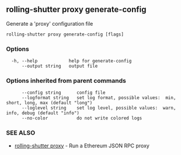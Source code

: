 ## rolling-shutter proxy generate-config

Generate a 'proxy' configuration file

```
rolling-shutter proxy generate-config [flags]
```

### Options

```
  -h, --help            help for generate-config
      --output string   output file
```

### Options inherited from parent commands

```
      --config string      config file
      --logformat string   set log format, possible values:  min, short, long, max (default "long")
      --loglevel string    set log level, possible values:  warn, info, debug (default "info")
      --no-color           do not write colored logs
```

### SEE ALSO

* [rolling-shutter proxy](rolling-shutter_proxy.md)	 - Run a Ethereum JSON RPC proxy

